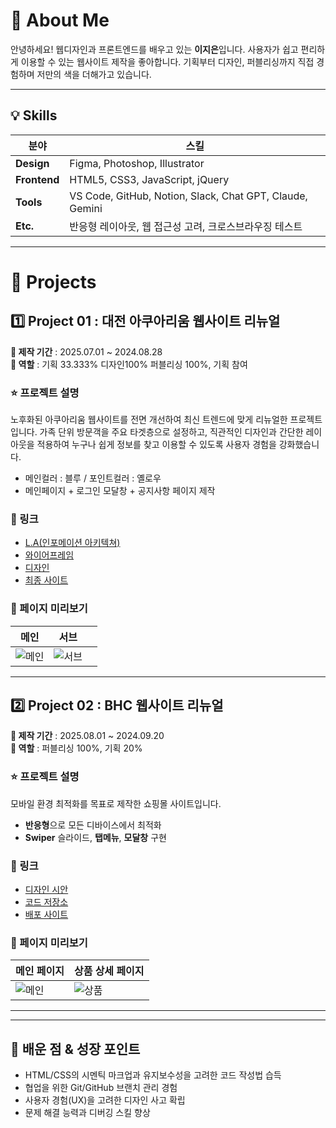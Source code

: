 # 👋 About Me
안녕하세요! 웹디자인과 프론트엔드를 배우고 있는 **이지은**입니다.
사용자가 쉽고 편리하게 이용할 수 있는 웹사이트 제작을 좋아합니다.
기획부터 디자인, 퍼블리싱까지 직접 경험하며 저만의 색을 더해가고 있습니다. 

---

## 💡 Skills

| 분야 | 스킬 |
|-----|------|
| **Design** | Figma, Photoshop, Illustrator |
| **Frontend** | HTML5, CSS3, JavaScript, jQuery |
| **Tools** | VS Code, GitHub, Notion, Slack, Chat GPT, Claude, Gemini |
| **Etc.** | 반응형 레이아웃, 웹 접근성 고려, 크로스브라우징 테스트 |

---

# 💼 Projects

## 1️⃣ Project 01 : 대전 아쿠아리움 웹사이트 리뉴얼

**📆 제작 기간** : 2025.07.01 ~ 2024.08.28  
**🧑 역할** : 기획 33.333% 디자인100% 퍼블리싱 100%, 기획 참여  

### ⭐ 프로젝트 설명
노후화된 아쿠아리움 웹사이트를 전면 개선하여 최신 트렌드에 맞게 리뉴얼한 프로젝트입니다.
가족 단위 방문객을 주요 타겟층으로 설정하고, 직관적인 디자인과 간단한 레이아웃을 적용하여
누구나 쉽게 정보를 찾고 이용할 수 있도록 사용자 경험을 강화했습니다.

- 메인컬러 : 블루 / 포인트컬러 : 옐로우  
- 메인페이지 + 로그인 모달창 + 공지사항 페이지 제작  

 ### 🚀 링크
- [L.A(인포메이션 아키텍쳐)](https://www.figma.com/proto/jSHuQqYIZB6SiJCXMEmoWN/%EB%8C%80%EC%A0%84%EC%95%84%EC%BF%A0%EC%95%84%EB%A6%AC%EC%9B%80_%ED%94%84%EB%A1%9C%EC%A0%9D%ED%8A%B81?node-id=2-2327&p=f&t=gtdfYMlP4e0EQNro-1&scaling=min-zoom&content-scaling=fixed&page-id=2%3A559)
- [와이어프레임](https://www.figma.com/proto/jSHuQqYIZB6SiJCXMEmoWN/%EB%8C%80%EC%A0%84%EC%95%84%EC%BF%A0%EC%95%84%EB%A6%AC%EC%9B%80_%ED%94%84%EB%A1%9C%EC%A0%9D%ED%8A%B81?node-id=56-2868&t=tnWyhVDFhV90LQEe-1&scaling=min-zoom&content-scaling=fixed&page-id=2%3A560)
- [디자인](https://www.figma.com/proto/jSHuQqYIZB6SiJCXMEmoWN/%EB%8C%80%EC%A0%84%EC%95%84%EC%BF%A0%EC%95%84%EB%A6%AC%EC%9B%80_%ED%94%84%EB%A1%9C%EC%A0%9D%ED%8A%B81?node-id=64-2976&t=b5wbvHXFyigtPfiv-1&scaling=min-zoom&content-scaling=fixed&page-id=2%3A2)
- [최종 사이트](링크)

### 👀 페이지 미리보기
| 메인 | 서브 | |
|-----|------|--|
| ![메인](<img width="3000" height="2000" alt="186" src="https://github.com/user-attachments/assets/575f0044-4013-488a-9c33-0a48e3f6284c" />) | ![서브](이미지주소) |

---

## 2️⃣ Project 02 : BHC 웹사이트 리뉴얼

**📆 제작 기간** : 2025.08.01 ~ 2024.09.20  
**🧑 역할** : 퍼블리싱 100%, 기획 20%

### ⭐ 프로젝트 설명
모바일 환경 최적화를 목표로 제작한 쇼핑몰 사이트입니다.  

- **반응형**으로 모든 디바이스에서 최적화  
- **Swiper** 슬라이드, **탭메뉴**, **모달창** 구현

### 🚀 링크
- [디자인 시안](https://www.figma.com/design/MQ324aJ0NOVTKK5M4JhjOt/bhc-%EC%9B%B9%EC%82%AC%EC%9D%B4%ED%8A%B8-%EB%A6%AC%EB%89%B4%EC%96%BC?node-id=73-51&t=OsbXCsa1DCaXBBiJ-1)
- [코드 저장소](링크)
- [배포 사이트](링크)

### 👀 페이지 미리보기
| 메인 페이지 | 상품 상세 페이지 |
|------------|----------------|
| ![메인](이미지주소) | ![상품](이미지주소) |

---



---

## 🎯 배운 점 & 성장 포인트
- HTML/CSS의 시멘틱 마크업과 유지보수성을 고려한 코드 작성법 습득
- 협업을 위한 Git/GitHub 브랜치 관리 경험
- 사용자 경험(UX)을 고려한 디자인 사고 확립
- 문제 해결 능력과 디버깅 스킬 향상

